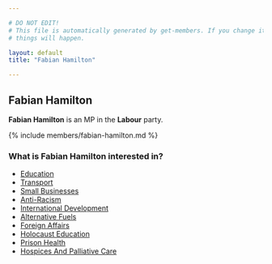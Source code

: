 ```yaml
---

# DO NOT EDIT!
# This file is automatically generated by get-members. If you change it, bad
# things will happen.

layout: default
title: "Fabian Hamilton"

---
```


## Fabian Hamilton

**Fabian Hamilton** is an MP in the **Labour** party.

{% include members/fabian-hamilton.md %}

### What is Fabian Hamilton interested in?


* [Education](/interests/education.html)
* [Transport](/interests/transport.html)
* [Small Businesses](/interests/small-businesses.html)
* [Anti-Racism](/interests/anti-racism.html)
* [International Development](/interests/international-development.html)
* [Alternative Fuels](/interests/alternative-fuels.html)
* [Foreign Affairs](/interests/foreign-affairs.html)
* [Holocaust Education](/interests/holocaust-education.html)
* [Prison Health](/interests/prison-health.html)
* [Hospices And Palliative Care](/interests/hospices-and-palliative-care.html)
